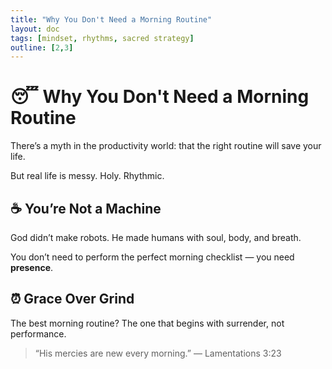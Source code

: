 ```yaml
---
title: "Why You Don't Need a Morning Routine"
layout: doc
tags: [mindset, rhythms, sacred strategy]
outline: [2,3]
---
```


# 😴 Why You Don't Need a Morning Routine

There’s a myth in the productivity world: that the right routine will save your life.

But real life is messy. Holy. Rhythmic.

## ☕ You’re Not a Machine

God didn’t make robots. He made humans with soul, body, and breath.

You don’t need to perform the perfect morning checklist — you need **presence**.

## ⏰ Grace Over Grind

The best morning routine?
The one that begins with surrender, not performance.

> “His mercies are new every morning.” — Lamentations 3:23


